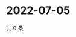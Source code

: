 # 2022-07-05

共 0 条

<!-- BEGIN WEIBO -->
<!-- 最后更新时间 Tue Jul 05 2022 09:28:49 GMT+0800 (China Standard Time) -->

<!-- END WEIBO -->
